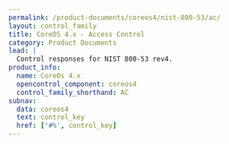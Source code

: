 ```yaml
---
permalink: /product-documents/coreos4/nist-800-53/ac/
layout: control_family
title: CoreOS 4.x - Access Control
category: Product Documents
lead: |
  Control responses for NIST 800-53 rev4.
product_info:
  name: CoreOs 4.x
  opencontrol_component: coreos4
  control_family_shorthand: AC
subnav:
  data: coreos4
  text: control_key
  href: ['#%', control_key]
---
```

